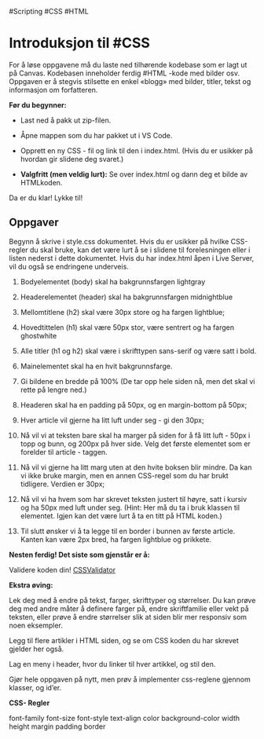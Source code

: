 #Scripting #CSS #HTML 

Introduksjon til #CSS 
===============

For å løse oppgavene må du laste ned tilhørende kodebase som er lagt ut på Canvas. Kodebasen inneholder ferdig #HTML -kode med bilder osv. Oppgaven er å stegvis stilsette en enkel «blogg» med bilder, titler, tekst og informasjon om forfatteren.

**Før du begynner:** 

- Last ned å pakk ut zip-filen.

- Åpne mappen som du har pakket ut i VS Code.

- Opprett en ny CSS - fil og link til den i index.html. (Hvis du er usikker på hvordan gir slidene deg svaret.)

- **Valgfritt (men veldig lurt):** Se over index.html og dann deg et bilde av HTMLkoden. 

Da er du klar! Lykke til! 

Oppgaver
-----------

Begynn å skrive i style.css dokumentet. Hvis du er usikker på hvilke CSS-regler du skal bruke, kan det være lurt å se i slidene til forelesningen eller i listen nederst i dette dokumentet. Hvis du har index.html åpen i Live Server, vil du også se endringene underveis. 

1. Bodyelementet (body) skal ha bakgrunnsfargen lightgray

2. Headerelementet (header) skal ha bakgrunnsfargen midnightblue

3. Mellomtitlene (h2) skal være 30px store og ha fargen lightblue;

4. Hovedtittelen (h1) skal være 50px stor, være sentrert og ha fargen ghostwhite

5. Alle titler (h1 og h2) skal være i skrifttypen sans-serif og være satt i bold.

6. Mainelementet skal ha en hvit bakgrunnsfarge. 

7. Gi bildene en bredde på 100% (De tar opp hele siden nå, men det skal vi rette på lengre ned.)

8. Headeren skal ha en padding på 50px, og en margin-bottom på 50px; 

9. Hver article vil gjerne ha litt luft under seg - gi den 30px;

10. Nå vil vi at teksten bare skal ha marger på siden for å få litt luft - 50px i topp og bunn, og 200px på hver side. Velg det første elementet som er forelder til article - taggen. 

11. Nå vil vi gjerne ha litt marg uten at den hvite boksen blir mindre. Da kan vi ikke bruke margin, men en annen CSS-regel som du har brukt tidligere. Verdien er 30px;

12. Nå vil vi ha hvem som har skrevet teksten justert til høyre, satt i kursiv og ha 50px med luft under seg. (Hint: Her må du ta i bruk klassen til elementet. Igjen kan det være lurt å ta en titt på HTML koden.)

13. Til slutt ønsker vi å ta legge til en border i bunnen av første article. Kanten kan være 2px bred, ha fargen lightblue og prikkete. 

**Nesten ferdig! Det siste som gjenstår er å:**

Validere koden din! [CSSValidator](https://jigsaw.w3.org/css-validator/)

**Ekstra øving:** 

Lek deg med å endre på tekst, farger, skrifttyper og størrelser. Du kan prøve deg med andre måter å definere farger på, endre skriftfamilie eller vekt på teksten, eller prøve å endre størrelser slik at siden blir mer responsiv som noen eksempler. 

Legg til flere artikler i HTML siden, og se om CSS koden du har skrevet gjelder her også. 

Lag en meny i header, hvor du linker til hver artikkel, og stil den. 

Gjør hele oppgaven på nytt, men prøv å implementer css-reglene gjennom klasser, og id’er. 

**CSS- Regler**

font-family font-size font-style text-align color background-color width height margin padding border